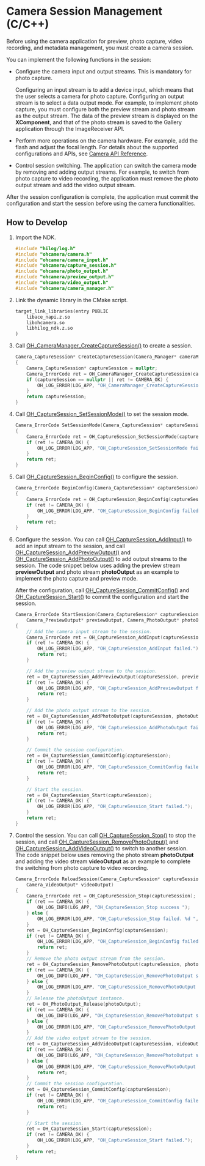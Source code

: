 # Camera Session Management (C/C++)
<!--Kit: Camera Kit-->
<!--Subsystem: Multimedia-->
<!--Owner: @qano-->
<!--SE: @leo_ysl-->
<!--TSE: @xchaosioda-->

Before using the camera application for preview, photo capture, video recording, and metadata management, you must create a camera session.

You can implement the following functions in the session:

- Configure the camera input and output streams. This is mandatory for photo capture.

  Configuring an input stream is to add a device input, which means that the user selects a camera for photo capture. Configuring an output stream is to select a data output mode. For example, to implement photo capture, you must configure both the preview stream and photo stream as the output stream. The data of the preview stream is displayed on the **XComponent**, and that of the photo stream is saved to the Gallery application through the ImageReceiver API.

- Perform more operations on the camera hardware. For example, add the flash and adjust the focal length. For details about the supported configurations and APIs, see [Camera API Reference](../../reference/apis-camera-kit/capi-oh-camera.md).

- Control session switching. The application can switch the camera mode by removing and adding output streams. For example, to switch from photo capture to video recording, the application must remove the photo output stream and add the video output stream.

After the session configuration is complete, the application must commit the configuration and start the session before using the camera functionalities.

## How to Develop

1. Import the NDK.

   ```c++
   #include "hilog/log.h"
   #include "ohcamera/camera.h"
   #include "ohcamera/camera_input.h"
   #include "ohcamera/capture_session.h"
   #include "ohcamera/photo_output.h"
   #include "ohcamera/preview_output.h"
   #include "ohcamera/video_output.h"
   #include "ohcamera/camera_manager.h"
   ```

2. Link the dynamic library in the CMake script.

   ```txt
   target_link_libraries(entry PUBLIC
       libace_napi.z.so
       libohcamera.so
       libhilog_ndk.z.so
   )
   ```

3. Call [OH_CameraManager_CreateCaptureSession()](../../reference/apis-camera-kit/capi-camera-manager-h.md#oh_cameramanager_createcapturesession) to create a session.

   ```c++
   Camera_CaptureSession* CreateCaptureSession(Camera_Manager* cameraManager)
   {
       Camera_CaptureSession* captureSession = nullptr;
       Camera_ErrorCode ret = OH_CameraManager_CreateCaptureSession(cameraManager, &captureSession);
       if (captureSession == nullptr || ret != CAMERA_OK) {
           OH_LOG_ERROR(LOG_APP, "OH_CameraManager_CreateCaptureSession failed.");
       }
       return captureSession;
   }
   ```

4. Call [OH_CaptureSession_SetSessionMode()](../../reference/apis-camera-kit/capi-capture-session-h.md#oh_capturesession_setsessionmode) to set the session mode.

   ```c++
   Camera_ErrorCode SetSessionMode(Camera_CaptureSession* captureSession)
   {
       Camera_ErrorCode ret = OH_CaptureSession_SetSessionMode(captureSession, NORMAL_VIDEO);
       if (ret != CAMERA_OK) {
           OH_LOG_ERROR(LOG_APP, "OH_CaptureSession_SetSessionMode failed.");
       }
       return ret;
   }
   ```

5. Call [OH_CaptureSession_BeginConfig()](../../reference/apis-camera-kit/capi-capture-session-h.md#oh_capturesession_beginconfig) to configure the session.

   ```c++
   Camera_ErrorCode BeginConfig(Camera_CaptureSession* captureSession)
   {
       Camera_ErrorCode ret = OH_CaptureSession_BeginConfig(captureSession);
       if (ret != CAMERA_OK) {
           OH_LOG_ERROR(LOG_APP, "OH_CaptureSession_BeginConfig failed.");
       }
       return ret;
   }
   ```

6. Configure the session. You can call [OH_CaptureSession_AddInput()](../../reference/apis-camera-kit/capi-capture-session-h.md#oh_capturesession_addinput) to add an input stream to the session, and call [OH_CaptureSession_AddPreviewOutput()](../../reference/apis-camera-kit/capi-capture-session-h.md#oh_capturesession_addpreviewoutput) and [OH_CaptureSession_AddPhotoOutput()](../../reference/apis-camera-kit/capi-capture-session-h.md#oh_capturesession_addphotooutput) to add output streams to the session. The code snippet below uses adding the preview stream **previewOutput** and photo stream **photoOutput** as an example to implement the photo capture and preview mode.

   After the configuration, call [OH_CaptureSession_CommitConfig()](../../reference/apis-camera-kit/capi-capture-session-h.md#oh_capturesession_commitconfig) and [OH_CaptureSession_Start()](../../reference/apis-camera-kit/capi-capture-session-h.md#oh_capturesession_start) to commit the configuration and start the session.

   ```c++
   Camera_ErrorCode StartSession(Camera_CaptureSession* captureSession, Camera_Input* cameraInput,
       Camera_PreviewOutput* previewOutput, Camera_PhotoOutput* photoOutput)
   {
       // Add the camera input stream to the session.
       Camera_ErrorCode ret = OH_CaptureSession_AddInput(captureSession, cameraInput);
       if (ret != CAMERA_OK) {
           OH_LOG_ERROR(LOG_APP, "OH_CaptureSession_AddInput failed.");
           return ret;
       }

       // Add the preview output stream to the session.
       ret = OH_CaptureSession_AddPreviewOutput(captureSession, previewOutput);
       if (ret != CAMERA_OK) {
           OH_LOG_ERROR(LOG_APP, "OH_CaptureSession_AddPreviewOutput failed.");
           return ret;
       }

       // Add the photo output stream to the session.
       ret = OH_CaptureSession_AddPhotoOutput(captureSession, photoOutput);
       if (ret != CAMERA_OK) {
           OH_LOG_ERROR(LOG_APP, "OH_CaptureSession_AddPhotoOutput failed.");
           return ret;
       }

       // Commit the session configuration.
       ret = OH_CaptureSession_CommitConfig(captureSession);
       if (ret != CAMERA_OK) {
           OH_LOG_ERROR(LOG_APP, "OH_CaptureSession_CommitConfig failed.");
           return ret;
       }

       // Start the session.
       ret = OH_CaptureSession_Start(captureSession);
       if (ret != CAMERA_OK) {
           OH_LOG_ERROR(LOG_APP, "OH_CaptureSession_Start failed.");
       }
       return ret;
   }
   ```

7. Control the session. You can call [OH_CaptureSession_Stop()](../../reference/apis-camera-kit/capi-capture-session-h.md#oh_capturesession_stop) to stop the session, and call [OH_CaptureSession_RemovePhotoOutput()](../../reference/apis-camera-kit/capi-capture-session-h.md#oh_capturesession_removephotooutput) and [OH_CaptureSession_AddVideoOutput()](../../reference/apis-camera-kit/capi-capture-session-h.md#oh_capturesession_addvideooutput) to switch to another session. The code snippet below uses removing the photo stream **photoOutput** and adding the video stream **videoOutput** as an example to complete the switching from photo capture to video recording.

   ```c++
   Camera_ErrorCode ReloadSession(Camera_CaptureSession* captureSession, Camera_PhotoOutput* photoOutput,
       Camera_VideoOutput* videoOutput)
   {
       Camera_ErrorCode ret = OH_CaptureSession_Stop(captureSession);
       if (ret == CAMERA_OK) {
           OH_LOG_INFO(LOG_APP, "OH_CaptureSession_Stop success ");
       } else {
           OH_LOG_ERROR(LOG_APP, "OH_CaptureSession_Stop failed. %d ", ret);
       }
       ret = OH_CaptureSession_BeginConfig(captureSession);
       if (ret != CAMERA_OK) {
           OH_LOG_ERROR(LOG_APP, "OH_CaptureSession_BeginConfig failed.");
           return ret;
       }
       // Remove the photo output stream from the session.
       ret = OH_CaptureSession_RemovePhotoOutput(captureSession, photoOutput);
       if (ret == CAMERA_OK) {
           OH_LOG_INFO(LOG_APP, "OH_CaptureSession_RemovePhotoOutput success ");
       } else {
           OH_LOG_ERROR(LOG_APP, "OH_CaptureSession_RemovePhotoOutput failed. %d ", ret);
       }
       // Release the photoOutput instance.
       ret = OH_PhotoOutput_Release(photoOutput);
       if (ret == CAMERA_OK) {
           OH_LOG_INFO(LOG_APP, "OH_CaptureSession_RemovePhotoOutput success ");
       } else {
           OH_LOG_ERROR(LOG_APP, "OH_CaptureSession_RemovePhotoOutput failed. %d ", ret);
       }
       // Add the video output stream to the session.
       ret = OH_CaptureSession_AddVideoOutput(captureSession, videoOutput);
       if (ret == CAMERA_OK) {
           OH_LOG_INFO(LOG_APP, "OH_CaptureSession_RemovePhotoOutput success ");
       } else {
           OH_LOG_ERROR(LOG_APP, "OH_CaptureSession_RemovePhotoOutput failed. %d ", ret);
           return ret;
       }
       // Commit the session configuration.
       ret = OH_CaptureSession_CommitConfig(captureSession);
       if (ret != CAMERA_OK) {
           OH_LOG_ERROR(LOG_APP, "OH_CaptureSession_CommitConfig failed.");
           return ret;
       }

       // Start the session.
       ret = OH_CaptureSession_Start(captureSession);
       if (ret != CAMERA_OK) {
           OH_LOG_ERROR(LOG_APP, "OH_CaptureSession_Start failed.");
       }
       return ret;
   }
   ```
